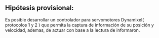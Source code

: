 
## Hipótesis provisional:

Es posible desarrollar un controlador para servomotores Dynamixel( protocolos 1 y 2 ) que permita la captura de información de su posición y velocidad, ademas, de actuar con base a la lectura de informaron.

